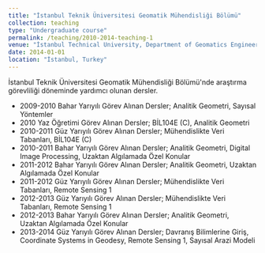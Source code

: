 ```yaml
---
title: "İstanbul Teknik Üniversitesi Geomatik Mühendisliği Bölümü"
collection: teaching
type: "Undergraduate course"
permalink: /teaching/2010-2014-teaching-1
venue: "İstanbul Technical University, Department of Geomatics Engineering"
date: 2014-01-01
location: "İstanbul, Turkey"
---
```


İstanbul Teknik Üniversitesi Geomatik Mühendisliği Bölümü'nde araştırma görevliliği döneminde yardımcı olunan dersler. 

* 2009-2010 Bahar Yarıyılı Görev Alınan Dersler; Analitik Geometri, Sayısal Yöntemler
* 2010 Yaz Öğretimi Görev Alınan Dersler; BİL104E (C), Analitik Geometri
* 2010-2011 Güz Yarıyılı Görev Alınan Dersler; Mühendislikte Veri Tabanları, BİL104E (C)
* 2010-2011 Bahar Yarıyılı Görev Alınan Dersler; Analitik Geometri, Digital Image Processing, Uzaktan Algılamada Özel Konular
* 2011-2012 Bahar Yarıyılı Görev Alınan Dersler; Analitik Geometri,  Uzaktan Algılamada Özel Konular
* 2011-2012 Güz Yarıyılı Görev Alınan Dersler; Mühendislikte Veri Tabanları, Remote Sensing 1
* 2012-2013 Güz Yarıyılı Görev Alınan Dersler; Mühendislikte Veri Tabanları, Remote Sensing 1
* 2012-2013 Bahar Yarıyılı Görev Alınan Dersler; Analitik Geometri,  Uzaktan Algılamada Özel Konular
* 2013-2014 Güz Yarıyılı Görev Alınan Dersler; Davranış Bilimlerine Giriş, Coordinate Systems in Geodesy, Remote Sensing 1, Sayısal Arazi Modeli


